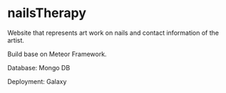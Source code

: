 # nailsTherapy

Website that represents art work on nails and contact information of the artist.

Build base on Meteor Framework.

Database: Mongo DB

Deployment: Galaxy

